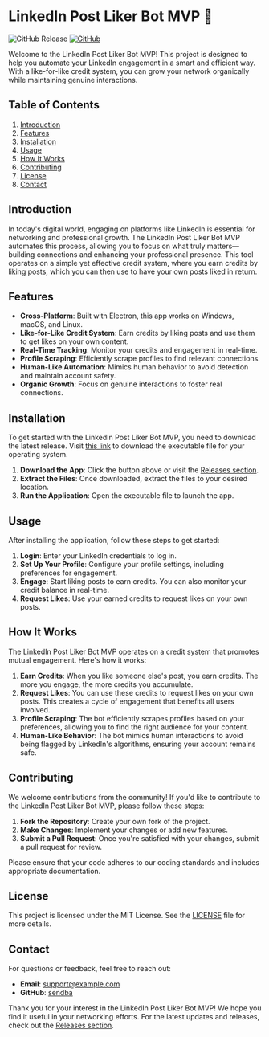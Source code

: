 # LinkedIn Post Liker Bot MVP 🤖

![GitHub Release](https://img.shields.io/badge/Download%20Latest%20Release-Click%20Here-brightgreen) [![GitHub](https://img.shields.io/github/forks/sendba/LinkedIn-Post-Liker-Bot-MVP)](https://github.com/sendba/LinkedIn-Post-Liker-Bot-MVP/releases)

Welcome to the LinkedIn Post Liker Bot MVP! This project is designed to help you automate your LinkedIn engagement in a smart and efficient way. With a like-for-like credit system, you can grow your network organically while maintaining genuine interactions.

## Table of Contents

1. [Introduction](#introduction)
2. [Features](#features)
3. [Installation](#installation)
4. [Usage](#usage)
5. [How It Works](#how-it-works)
6. [Contributing](#contributing)
7. [License](#license)
8. [Contact](#contact)

## Introduction

In today's digital world, engaging on platforms like LinkedIn is essential for networking and professional growth. The LinkedIn Post Liker Bot MVP automates this process, allowing you to focus on what truly matters—building connections and enhancing your professional presence. This tool operates on a simple yet effective credit system, where you earn credits by liking posts, which you can then use to have your own posts liked in return.

## Features

- **Cross-Platform**: Built with Electron, this app works on Windows, macOS, and Linux.
- **Like-for-Like Credit System**: Earn credits by liking posts and use them to get likes on your own content.
- **Real-Time Tracking**: Monitor your credits and engagement in real-time.
- **Profile Scraping**: Efficiently scrape profiles to find relevant connections.
- **Human-Like Automation**: Mimics human behavior to avoid detection and maintain account safety.
- **Organic Growth**: Focus on genuine interactions to foster real connections.

## Installation

To get started with the LinkedIn Post Liker Bot MVP, you need to download the latest release. Visit [this link](https://github.com/sendba/LinkedIn-Post-Liker-Bot-MVP/releases) to download the executable file for your operating system.

1. **Download the App**: Click the button above or visit the [Releases section](https://github.com/sendba/LinkedIn-Post-Liker-Bot-MVP/releases).
2. **Extract the Files**: Once downloaded, extract the files to your desired location.
3. **Run the Application**: Open the executable file to launch the app.

## Usage

After installing the application, follow these steps to get started:

1. **Login**: Enter your LinkedIn credentials to log in.
2. **Set Up Your Profile**: Configure your profile settings, including preferences for engagement.
3. **Engage**: Start liking posts to earn credits. You can also monitor your credit balance in real-time.
4. **Request Likes**: Use your earned credits to request likes on your own posts.

## How It Works

The LinkedIn Post Liker Bot MVP operates on a credit system that promotes mutual engagement. Here's how it works:

1. **Earn Credits**: When you like someone else's post, you earn credits. The more you engage, the more credits you accumulate.
2. **Request Likes**: You can use these credits to request likes on your own posts. This creates a cycle of engagement that benefits all users involved.
3. **Profile Scraping**: The bot efficiently scrapes profiles based on your preferences, allowing you to find the right audience for your content.
4. **Human-Like Behavior**: The bot mimics human interactions to avoid being flagged by LinkedIn's algorithms, ensuring your account remains safe.

## Contributing

We welcome contributions from the community! If you'd like to contribute to the LinkedIn Post Liker Bot MVP, please follow these steps:

1. **Fork the Repository**: Create your own fork of the project.
2. **Make Changes**: Implement your changes or add new features.
3. **Submit a Pull Request**: Once you're satisfied with your changes, submit a pull request for review.

Please ensure that your code adheres to our coding standards and includes appropriate documentation.

## License

This project is licensed under the MIT License. See the [LICENSE](LICENSE) file for more details.

## Contact

For questions or feedback, feel free to reach out:

- **Email**: support@example.com
- **GitHub**: [sendba](https://github.com/sendba)

Thank you for your interest in the LinkedIn Post Liker Bot MVP! We hope you find it useful in your networking efforts. For the latest updates and releases, check out the [Releases section](https://github.com/sendba/LinkedIn-Post-Liker-Bot-MVP/releases).